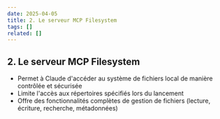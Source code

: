 ```yaml
---
date: 2025-04-05
title: 2. Le serveur MCP Filesystem
tags: []
related: []
---
```


## 2. Le serveur MCP Filesystem
- Permet à Claude d'accéder au système de fichiers local de manière contrôlée et sécurisée
- Limite l'accès aux répertoires spécifiés lors du lancement
- Offre des fonctionnalités complètes de gestion de fichiers (lecture, écriture, recherche, métadonnées)

#
